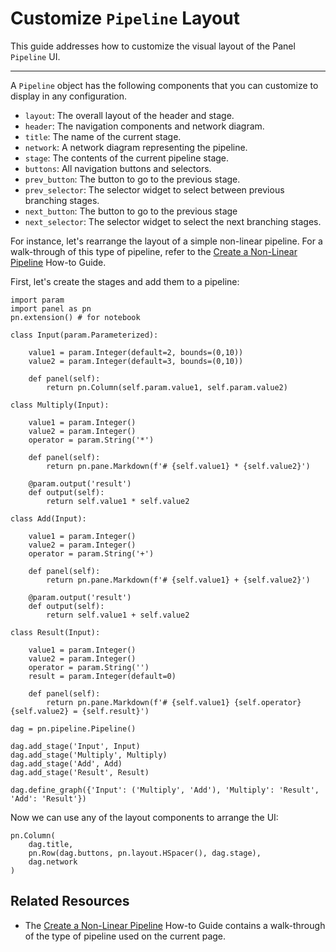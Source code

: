 # Customize `Pipeline` Layout

This guide addresses how to customize the visual layout of the Panel `Pipeline` UI.

---

A `Pipeline` object has the following components that you can customize to display in any configuration.

- `layout`: The overall layout of the header and stage.
- `header`: The navigation components and network diagram.
- `title`: The name of the current stage.
- `network`: A network diagram representing the pipeline.
- `stage`: The contents of the current pipeline stage.
- `buttons`: All navigation buttons and selectors.
- `prev_button`: The button to go to the previous stage.
- `prev_selector`: The selector widget to select between previous branching stages.
- `next_button`:   The button to go to the previous stage
- `next_selector`: The selector widget to select the next branching stages.

For instance, let's rearrange the layout of a simple non-linear pipeline. For a walk-through of this type of pipeline, refer to the [Create a Non-Linear Pipeline](./complex_pipeline.md) How-to Guide.

First, let's create the stages and add them to a pipeline:

```{pyodide}
import param
import panel as pn
pn.extension() # for notebook

class Input(param.Parameterized):

    value1 = param.Integer(default=2, bounds=(0,10))
    value2 = param.Integer(default=3, bounds=(0,10))

    def panel(self):
        return pn.Column(self.param.value1, self.param.value2)

class Multiply(Input):

    value1 = param.Integer()
    value2 = param.Integer()
    operator = param.String('*')

    def panel(self):
        return pn.pane.Markdown(f'# {self.value1} * {self.value2}')

    @param.output('result')
    def output(self):
        return self.value1 * self.value2

class Add(Input):

    value1 = param.Integer()
    value2 = param.Integer()
    operator = param.String('+')

    def panel(self):
        return pn.pane.Markdown(f'# {self.value1} + {self.value2}')

    @param.output('result')
    def output(self):
        return self.value1 + self.value2

class Result(Input):

    value1 = param.Integer()
    value2 = param.Integer()
    operator = param.String('')
    result = param.Integer(default=0)

    def panel(self):
        return pn.pane.Markdown(f'# {self.value1} {self.operator} {self.value2} = {self.result}')

dag = pn.pipeline.Pipeline()

dag.add_stage('Input', Input)
dag.add_stage('Multiply', Multiply)
dag.add_stage('Add', Add)
dag.add_stage('Result', Result)

dag.define_graph({'Input': ('Multiply', 'Add'), 'Multiply': 'Result', 'Add': 'Result'})
```

Now we can use any of the layout components to arrange the UI:

```{pyodide}
pn.Column(
    dag.title,
    pn.Row(dag.buttons, pn.layout.HSpacer(), dag.stage),
    dag.network
)
```

## Related Resources
- The [Create a Non-Linear Pipeline](./complex_pipeline.md) How-to Guide contains a walk-through of the type of pipeline used on the current page.
